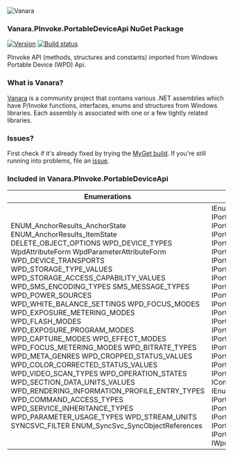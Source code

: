 ﻿![Vanara](https://raw.githubusercontent.com/dahall/Vanara/master/docs/icons/VanaraHeading.png)
### **Vanara.PInvoke.PortableDeviceApi NuGet Package**
[![Version](https://img.shields.io/nuget/v/Vanara.PInvoke.PortableDeviceApi?label=NuGet&style=flat-square)](https://github.com/dahall/Vanara/releases)
[![Build status](https://github.com/dahall/Vanara/actions/workflows/cibuild.yml/badge.svg?branch=master)](https://github.com/dahall/Vanara/actions/workflows/cibuild.yml)

PInvoke API (methods, structures and constants) imported from Windows Portable Device (WPD) Api.

### **What is Vanara?**

[Vanara](https://github.com/dahall/Vanara) is a community project that contains various .NET assemblies which have P/Invoke functions, interfaces, enums and structures from Windows libraries. Each assembly is associated with one or a few tightly related libraries.

### **Issues?**

First check if it's already fixed by trying the [MyGet build](https://www.myget.org/feed/Packages/vanara).
If you're still running into problems, file an [issue](https://github.com/dahall/Vanara/issues).

### **Included in Vanara.PInvoke.PortableDeviceApi**

Enumerations | Interfaces
--- | ---
ENUM_AnchorResults_AnchorState ENUM_AnchorResults_ItemState DELETE_OBJECT_OPTIONS WPD_DEVICE_TYPES WpdAttributeForm WpdParameterAttributeForm WPD_DEVICE_TRANSPORTS WPD_STORAGE_TYPE_VALUES WPD_STORAGE_ACCESS_CAPABILITY_VALUES WPD_SMS_ENCODING_TYPES SMS_MESSAGE_TYPES WPD_POWER_SOURCES WPD_WHITE_BALANCE_SETTINGS WPD_FOCUS_MODES WPD_EXPOSURE_METERING_MODES WPD_FLASH_MODES WPD_EXPOSURE_PROGRAM_MODES WPD_CAPTURE_MODES WPD_EFFECT_MODES WPD_FOCUS_METERING_MODES WPD_BITRATE_TYPES WPD_META_GENRES WPD_CROPPED_STATUS_VALUES WPD_COLOR_CORRECTED_STATUS_VALUES WPD_VIDEO_SCAN_TYPES WPD_OPERATION_STATES WPD_SECTION_DATA_UNITS_VALUES WPD_RENDERING_INFORMATION_PROFILE_ENTRY_TYPES WPD_COMMAND_ACCESS_TYPES WPD_SERVICE_INHERITANCE_TYPES WPD_PARAMETER_USAGE_TYPES WPD_STREAM_UNITS SYNCSVC_FILTER ENUM_SyncSvc_SyncObjectReferences  | IEnumPortableDeviceObjectIDs IPortableDevice IPortableDeviceCapabilities IPortableDeviceContent IPortableDeviceContent2 IPortableDeviceDataStream IPortableDeviceDispatchFactory IPortableDeviceEventCallback IPortableDeviceManager IPortableDeviceProperties IPortableDevicePropertiesBulk IPortableDevicePropertiesBulkCallback IPortableDeviceResources IPortableDeviceService IPortableDeviceServiceActivation IPortableDeviceServiceCapabilities IPortableDeviceServiceManager IPortableDeviceServiceMethodCallback IPortableDeviceServiceMethods IPortableDeviceServiceOpenCallback IConnectionRequestCallback IEnumPortableDeviceConnectors IPortableDeviceConnector IPortableDeviceKeyCollection IPortableDevicePropVariantCollection IPortableDeviceValues IPortableDeviceValuesCollection IWpdSerializer       
